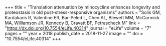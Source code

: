 +++
title = "Translation attenuation by minocycline enhances longevity and proteostasis in old post-stress-responsive organisms"
authors = "Solis GM, Kardakaris R, Valentine ER, Bar-Peled L, Chen AL, Blewett MM, McCormick MA, Williamson JR, Kennedy B, Cravatt BF, Petrascheck M"
link = "https://dx.doi.org/10.7554/eLife.40314"
journal = "eLife"
volume = "7"
pages = ""
year = 2018
publish_date = 2018-11-27
image = ""
doi = "10.7554/eLife.40314"
+++